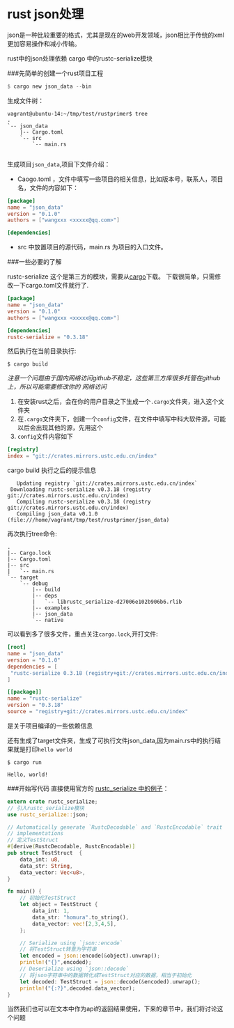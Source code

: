 # rust json处理

json是一种比较重要的格式，尤其是现在的web开发领域，json相比于传统的xml更加容易操作和减小传输。

rust中的json处理依赖 cargo 中的rustc-serialize模块

###先简单的创建一个rust项目工程

``` rust
$ cargo new json_data --bin
```

生成文件树：

```shell
vagrant@ubuntu-14:~/tmp/test/rustprimer$ tree
.
`-- json_data
    |-- Cargo.toml
    `-- src
        `-- main.rs


```

生成项目`json_data`,项目下文件介绍：

- Caogo.toml ，文件中填写一些项目的相关信息，比如版本号，联系人，项目名，文件的内容如下：

```toml
[package]
name = "json_data"
version = "0.1.0"
authors = ["wangxxx <xxxxx@qq.com>"]

[dependencies]

```

- src 中放置项目的源代码，main.rs 为项目的入口文件。

###一些必要的了解

rustc-serialize 这个是第三方的模块，需要从[cargo](https://crates.io/crates/rustc-serialize)下载。
下载很简单，只需修改一下cargo.toml文件就行了.

```toml
[package]
name = "json_data"
version = "0.1.0"
authors = ["wangxxx <xxxxx@qq.com>"]

[dependencies]
rustc-serialize = "0.3.18"

```

然后执行在当前目录执行:

```
$ cargo build
```

*注意一个问题由于国内网络访问github不稳定，这些第三方库很多托管在github上，所以可能需要修改你的
网络访问*

1. 在安装rust之后，会在你的用户目录之下生成一个`.cargo`文件夹，进入这个文件夹
2. 在`.cargo`文件夹下，创建一个`config`文件，在文件中填写中科大软件源，可能以后会出现其他的源，先用这个
3. `config`文件内容如下

```toml
[registry]
index = "git://crates.mirrors.ustc.edu.cn/index"

```

cargo build 执行之后的提示信息

```
   Updating registry `git://crates.mirrors.ustc.edu.cn/index`
 Downloading rustc-serialize v0.3.18 (registry git://crates.mirrors.ustc.edu.cn/index)
   Compiling rustc-serialize v0.3.18 (registry git://crates.mirrors.ustc.edu.cn/index)
   Compiling json_data v0.1.0 (file:///home/vagrant/tmp/test/rustprimer/json_data)
```

再次执行tree命令:

```
.
|-- Cargo.lock
|-- Cargo.toml
|-- src
|   `-- main.rs
`-- target
    `-- debug
        |-- build
        |-- deps
        |   `-- librustc_serialize-d27006e102b906b6.rlib
        |-- examples
        |-- json_data
        `-- native

```

可以看到多了很多文件，重点关注`cargo.lock`,开打文件:

```toml
[root]
name = "json_data"
version = "0.1.0"
dependencies = [
 "rustc-serialize 0.3.18 (registry+git://crates.mirrors.ustc.edu.cn/index)",
]

[[package]]
name = "rustc-serialize"
version = "0.3.18"
source = "registry+git://crates.mirrors.ustc.edu.cn/index"

```

是关于项目编译的一些依赖信息

还有生成了target文件夹，生成了可执行文件json_data,因为main.rs中的执行结果就是打印`hello world`

```
$ cargo run

Hello, world!
```

###开始写代码
直接使用官方的 [rustc_serialize 中的例子](https://doc.rust-lang.org/rustc-serialize/rustc_serialize/json/index.html#using-autoserialization)：

``` rust
extern crate rustc_serialize;
// 引入rustc_serialize模块
use rustc_serialize::json;

// Automatically generate `RustcDecodable` and `RustcEncodable` trait
// implementations
// 定义TestStruct
#[derive(RustcDecodable, RustcEncodable)]
pub struct TestStruct  {
    data_int: u8,
    data_str: String,
    data_vector: Vec<u8>,
}

fn main() {
    // 初始化TestStruct
    let object = TestStruct {
        data_int: 1,
        data_str: "homura".to_string(),
        data_vector: vec![2,3,4,5],
    };

    // Serialize using `json::encode`
    // 将TestStruct转意为字符串
    let encoded = json::encode(&object).unwrap();
    println!("{}",encoded);
    // Deserialize using `json::decode`
    // 将json字符串中的数据转化成TestStruct对应的数据，相当于初始化
    let decoded: TestStruct = json::decode(&encoded).unwrap();
    println!("{:?}",decoded.data_vector);
}

```

当然我们也可以在文本中作为api的返回结果使用，下来的章节中，我们将讨论这个问题
